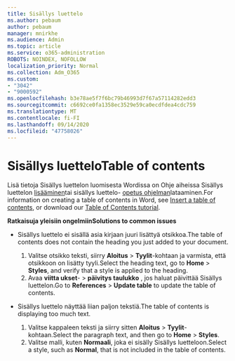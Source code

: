 ```yaml
---
title: Sisällys luettelo
ms.author: pebaum
author: pebaum
manager: mnirkhe
ms.audience: Admin
ms.topic: article
ms.service: o365-administration
ROBOTS: NOINDEX, NOFOLLOW
localization_priority: Normal
ms.collection: Adm_O365
ms.custom:
- "3042"
- "9000592"
ms.openlocfilehash: b3e78ae5f7f6bc79b46993d7f67a57114282edd3
ms.sourcegitcommit: c6692ce0fa1358ec3529e59ca0ecdfdea4cdc759
ms.translationtype: MT
ms.contentlocale: fi-FI
ms.lasthandoff: 09/14/2020
ms.locfileid: "47758026"
---
```

# <a name="table-of-contents"></a><span data-ttu-id="84c43-102">Sisällys luettelo</span><span class="sxs-lookup"><span data-stu-id="84c43-102">Table of contents</span></span>

<span data-ttu-id="84c43-103">Lisä tietoja Sisällys luettelon luomisesta Wordissa on Ohje aiheissa Sisällys luettelon [lisääminen](https://support.office.com/article/882e8564-0edb-435e-84b5-1d8552ccf0c0)tai sisällys luettelo- [opetus ohjelman](https://go.microsoft.com/fwlink/?linkid=2065106)lataaminen.</span><span class="sxs-lookup"><span data-stu-id="84c43-103">For information on creating a table of contents in Word, see [Insert a table of contents](https://support.office.com/article/882e8564-0edb-435e-84b5-1d8552ccf0c0), or download our [Table of Contents tutorial](https://go.microsoft.com/fwlink/?linkid=2065106).</span></span>

<span data-ttu-id="84c43-104">**Ratkaisuja yleisiin ongelmiin**</span><span class="sxs-lookup"><span data-stu-id="84c43-104">**Solutions to common issues**</span></span>

- <span data-ttu-id="84c43-105">Sisällys luettelo ei sisällä asia kirjaan juuri lisättyä otsikkoa.</span><span class="sxs-lookup"><span data-stu-id="84c43-105">The table of contents does not contain the heading you just added to your document.</span></span>
  1. <span data-ttu-id="84c43-106">Valitse otsikko teksti, siirry **Aloitus**  >  **Tyylit**-kohtaan ja varmista, että otsikkoon on lisätty tyyli.</span><span class="sxs-lookup"><span data-stu-id="84c43-106">Select the heading text, go to **Home** > **Styles**, and verify that a style is applied to the heading.</span></span>
  2. <span data-ttu-id="84c43-107">Avaa **viitta ukset**-  >  **päivitys taulukko** , jos haluat päivittää Sisällys luettelon.</span><span class="sxs-lookup"><span data-stu-id="84c43-107">Go to **References** > **Update table** to update the table of contents.</span></span>

- <span data-ttu-id="84c43-108">Sisällys luettelo näyttää liian paljon tekstiä.</span><span class="sxs-lookup"><span data-stu-id="84c43-108">The table of contents is displaying too much text.</span></span> 
  1. <span data-ttu-id="84c43-109">Valitse kappaleen teksti ja siirry sitten **Aloitus**  >  **Tyylit**-kohtaan.</span><span class="sxs-lookup"><span data-stu-id="84c43-109">Select the paragraph text, and then go to **Home** > **Styles**.</span></span>
  2. <span data-ttu-id="84c43-110">Valitse malli, kuten **Normaali**, joka ei sisälly Sisällys luetteloon.</span><span class="sxs-lookup"><span data-stu-id="84c43-110">Select a style, such as **Normal**, that is not included in the table of contents.</span></span>